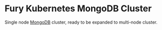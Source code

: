 # Fury Kubernetes MongoDB Cluster 

Single node [MongoDB](https://mongodb.com) cluster, ready to be expanded to multi-node cluster. 
